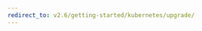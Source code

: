 ```yaml
---
redirect_to: v2.6/getting-started/kubernetes/upgrade/
---
```


<!--- Page was deleted, now it just performs a redirect
to its replacement so as to prevent a 404. Site does not support
server-side redirects right now. -->